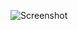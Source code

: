 ![Screenshot](https://raw.githubusercontent.com/Cryakl/Ultimate-RAT-Collection/refs/heads/main/XRat/xRAT%202.0%20RELEASE1/Screenshot.png)
